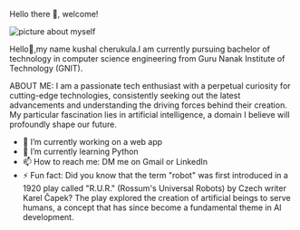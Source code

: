  Hello there 👋, welcome!

![picture about myself](https://github.com/Hunter-pro/Hunter-pro/assets/101683063/dd62ae95-312a-431c-9a56-9618e0b14667)


Hello👋,my name kushal cherukula.I am currently pursuing bachelor of technology in computer science engineering from Guru Nanak Institute of Technology (GNIT).

ABOUT ME:
I am a passionate tech enthusiast with a perpetual curiosity for cutting-edge technologies, consistently seeking out the latest advancements and understanding the driving forces behind their creation. My particular fascination lies in artificial intelligence, a domain I believe will profoundly shape our future.

- 🔭 I’m currently working on a web app
- 🌱 I’m currently learning Python
- 📫 How to reach me: DM me on Gmail or LinkedIn
- ⚡ Fun fact: Did you know that the term "robot" was first introduced in a 1920 play called "R.U.R." (Rossum's Universal Robots) by Czech writer Karel Čapek? The play explored the creation of artificial beings to serve humans, a concept that has since become a fundamental theme in AI development.



 

<!--
**Hunter-pro/Hunter-pro** is a ✨ _special_ ✨ repository because its `README.md` (this file) appears on your GitHub profile.

Here are some ideas to get you started:



- 👯 I’m looking to collaborate on ...!

- 🤔 I’m looking for help with ...
- 💬 Ask me about ...

- 😄 Pronouns: ...
- ⚡ Fun fact: ...
-->

